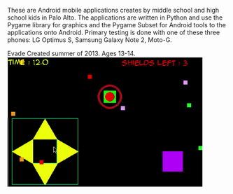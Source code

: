 These are Android mobile applications creates by middle school and high school
kids in Palo Alto.  The applications are written in Python and use the Pygame library for 
graphics and the Pygame Subset for Android tools to the applications onto
Android.  Primary testing is done with one of these three phones: LG Optimus S,
Samsung Galaxy Note 2, Moto-G.  

Evade
Created summer of 2013.  Ages 13-14.
![alt Evade screenshot](img/evade.png "Evade screenshot")